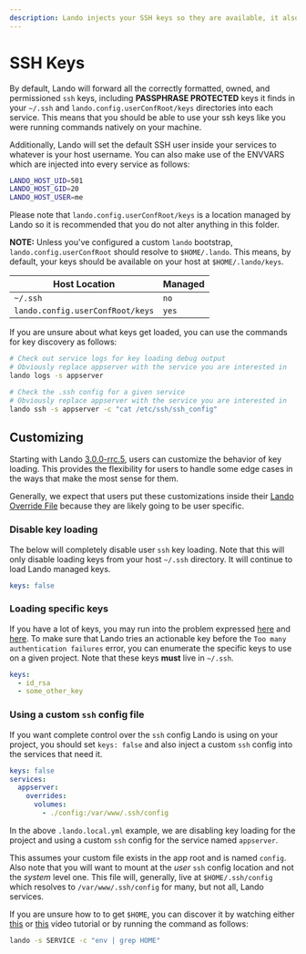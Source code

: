 ```yaml
---
description: Lando injects your SSH keys so they are available, it also will create and post SSH keys for outside services like Pantheon and GitHub as needed.
---
```


# SSH Keys

By default, Lando will forward all the correctly formatted, owned, and permissioned `ssh` keys, including **PASSPHRASE PROTECTED** keys it finds in your `~/.ssh` and `lando.config.userConfRoot/keys` directories into each service. This means that you should be able to use your ssh keys like you were running commands natively on your machine.

Additionally, Lando will set the default SSH user inside your services to whatever is your host username. You can also make use of the ENVVARS which are injected into every service as follows:

```bash
LANDO_HOST_UID=501
LANDO_HOST_GID=20
LANDO_HOST_USER=me
```

Please note that `lando.config.userConfRoot/keys` is a location managed by Lando so it is recommended that you do not alter anything in this folder.

**NOTE:** Unless you've configured a custom `lando` bootstrap, `lando.config.userConfRoot` should resolve to `$HOME/.lando`. This means, by default, your keys should be available on your host at `$HOME/.lando/keys`.

| Host Location | Managed |
| -- | -- |
| `~/.ssh` | `no` |
| `lando.config.userConfRoot/keys` | `yes` |

If you are unsure about what keys get loaded, you can use the commands for key discovery as follows:

```bash
# Check out service logs for key loading debug output
# Obviously replace appserver with the service you are interested in
lando logs -s appserver

# Check the .ssh config for a given service
# Obviously replace appserver with the service you are interested in
lando ssh -s appserver -c "cat /etc/ssh/ssh_config"
```

## Customizing

Starting with Lando [3.0.0-rrc.5](./../help/2020-changelog.md#_2020), users can customize the behavior of key loading. This provides the flexibility for users to handle some edge cases in the ways that make the most sense for them.

Generally, we expect that users put these customizations inside their [Lando Override File](lando.md#override-file) because they are likely going to be user specific.

### Disable key loading

The below will completely disable user `ssh` key loading. Note that this will only disable loading keys from your host `~/.ssh` directory. It will continue to load Lando managed keys.

```yaml
keys: false
```

### Loading specific keys

If you have a lot of keys, you may run into the problem expressed [here](https://github.com/lando/lando/issues/2031) and [here](https://github.com/lando/lando/issues/1956). To make sure that Lando tries an actionable key before the `Too many authentication failures` error, you can enumerate the specific keys to use on a given project. Note that these keys **must** live in `~/.ssh`.

```yaml
keys:
  - id_rsa
  - some_other_key
```

### Using a custom `ssh` config file

If you want complete control over the `ssh` config Lando is using on your project, you should set `keys: false` and also inject a custom `ssh` config into the services that need it.

```yaml
keys: false
services:
  appserver:
    overrides:
      volumes:
        - ./config:/var/www/.ssh/config
```

In the above `.lando.local.yml` example, we are disabling key loading for the project and using a custom `ssh` config for the service named `appserver`.

This assumes your custom file exists in the app root and is named `config`. Also note that you will want to mount at the _user_ `ssh` config location and not the _system_ level one. This file will, generally, live at `$HOME/.ssh/config` which resolves to `/var/www/.ssh/config` for many, but not all, Lando services.

If you are unsure how to to get `$HOME`, you can discover it by watching either [this](https://www.youtube.com/watch?v=JVj61ZX_8Cs) or [this](https://www.youtube.com/watch?v=1vrEljMfXYo) video tutorial or by running the command as follows:

```bash
lando -s SERVICE -c "env | grep HOME"
```
